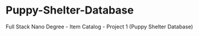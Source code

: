 # Puppy-Shelter-Database
Full Stack Nano Degree - Item Catalog - Project 1 (Puppy Shelter Database)
